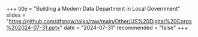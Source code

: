 +++
title = "Building a Modern Data Department in Local Government"
slides = "https://github.com/dfsnow/talks/raw/main/Other/US%20Digital%20Corps%202024-07-31.pptx"
date = "2024-07-31"
recommended = "false"
+++